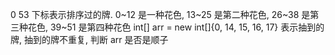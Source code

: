 0 53 下标表示排序过的牌. 0~12 是一种花色, 13~25 是第二种花色, 
26~38 是第三种花色, 39~51 是第四种花色
int[] arr = new int[]{0, 14, 15, 16, 17}
表示抽到的牌, 抽到的牌不重复, 判断 arr 是否是顺子